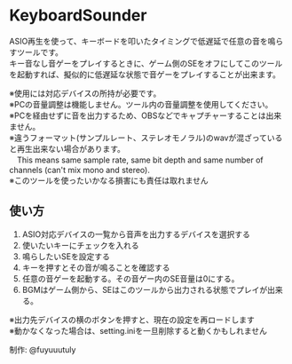 # KeyboardSounder

ASIO再生を使って、キーボードを叩いたタイミングで低遅延で任意の音を鳴らすツールです。  
キー音なし音ゲーをプレイするときに、ゲーム側のSEをオフにしてこのツールを起動すれば、擬似的に低遅延な状態で音ゲーをプレイすることが出来ます。  

※使用には対応デバイスの所持が必要です。  
※PCの音量調整は機能しません。ツール内の音量調整を使用してください。  
※PCを経由せずに音を出力するため、OBSなどでキャプチャーすることは出来ません。  
※違うフォーマット(サンプルレート、ステレオモノラル)のwavが混ざっていると再生出来ない場合があります。  
　This means same sample rate, same bit depth and same number of channels (can't mix mono and stereo).  
※このツールを使ったいかなる損害にも責任は取れません  


## 使い方
1. ASIO対応デバイスの一覧から音声を出力するデバイスを選択する
2. 使いたいキーにチェックを入れる
3. 鳴らしたいSEを設定する
4. キーを押すとその音が鳴ることを確認する
5. 任意の音ゲーを起動する。その音ゲー内のSE音量は0にする。
6. BGMはゲーム側から、SEはこのツールから出力される状態でプレイが出来る。

※出力先デバイスの横のボタンを押すと、現在の設定を再ロードします  
※動かなくなった場合は、setting.iniを一旦削除すると動くかもしれません  

制作: @fuyuuutuly
